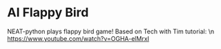 # AI Flappy Bird

NEAT-python plays flappy bird game!
Based on Tech with Tim tutorial: \n
https://www.youtube.com/watch?v=OGHA-elMrxI
